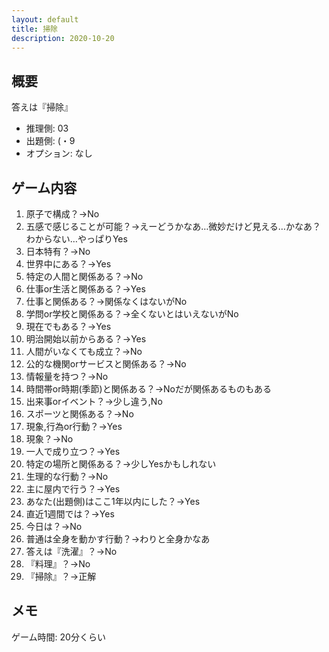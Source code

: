 ```yaml
---
layout: default
title: 掃除
description: 2020-10-20
---
```


## 概要

答えは『掃除』

- 推理側: 03
- 出題側: (・9
- オプション: なし

## ゲーム内容

1. 原子で構成？→No
2. 五感で感じることが可能？→えーどうかなあ…微妙だけど見える…かなあ？わからない…やっぱりYes
3. 日本特有？→No
4. 世界中にある？→Yes
5. 特定の人間と関係ある？→No
6. 仕事or生活と関係ある？→Yes
7. 仕事と関係ある？→関係なくはないがNo
8. 学問or学校と関係ある？→全くないとはいえないがNo
9. 現在でもある？→Yes
10. 明治開始以前からある？→Yes
11. 人間がいなくても成立？→No
12. 公的な機関orサービスと関係ある？→No
13. 情報量を持つ？→No
14. 時間帯or時期(季節)と関係ある？→Noだが関係あるものもある
15. 出来事orイベント？→少し違う,No
16. スポーツと関係ある？→No
17. 現象,行為or行動？→Yes
18. 現象？→No
19. 一人で成り立つ？→Yes
20. 特定の場所と関係ある？→少しYesかもしれない
21. 生理的な行動？→No
22. 主に屋内で行う？→Yes
23. あなた(出題側)はここ1年以内にした？→Yes
24. 直近1週間では？→Yes
25. 今日は？→No
26. 普通は全身を動かす行動？→わりと全身かなあ
27. 答えは『洗濯』？→No
28. 『料理』？→No
29. 『掃除』？→正解

## メモ

ゲーム時間: 20分くらい
